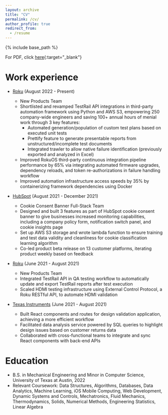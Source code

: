 ```yaml
---
layout: archive
title: "CV"
permalink: /cv/
author_profile: true
redirect_from:
  - /resume
---
```


{% include base_path %}

For PDF, click [here](/files/Resume-Rishabh.pdf){:target="_blank"}

Work experience
======
* [Roku](https://www.roku.com/) (August 2022 - Present)
  * New Products Team
  * Shortlisted and revamped TestRail API integrations in third-party automation framework using Python and AWS S3, empowering 250 company-wide engineers and saving 100+ annual hours of menial work through 3 key features:
    * Automated generation/population of custom test plans based on executed unit tests
    * Prettify feature to generate presentable reports from unstructured/incomplete test documents
    * Integrated trawler to allow native failure identification (previously exported and analyzed in Excel)
  * Improved RokuOS third-party continuous integration pipeline performance by 65% via integrating automated firmware upgrades, dependency reloads, and token re-authorizations in failure handling workflow
  * Improved automation infrastructure access speeds by 35% by containerizing framework dependencies using Docker


* [HubSpot](https://www.hubspot.com/) (August 2021 - December 2021)
  * Cookie Consent Banner Full-Stack Team
  * Designed and built 3 features as part of HubSpot cookie consent banner to give businesses increased monitoring capabilities, including a company policy form, notification switch panel, and cookie insights page
  * Set up AWS S3 storage and wrote lambda function to ensure training and test data validity and cleanliness for cookie classification learning algorithm
  * Co-led product beta release on 13 customer platforms, iterating product weekly based on feedback

* [Roku](https://www.roku.com/) (June 2021 - August 2021)
  * New Products Team
  * Integrated TestRail API in QA testing workflow to automatically update and export TestRail reports after test execution
  * Scaled HDMI testing infrastructure using External Control Protocol, a Roku RESTful API, to automate HDMI validation

* [Texas Instruments](https://www.ti.com/) (June 2021 - August 2021)
  * Built React components and routes for design validation application, achieving a more efficient workflow
  * Facilitated data analysis service powered by SQL queries to highlight design issues based on customer returns data
  * Collaborated with cross-functional teams to integrate and sync React components with back-end APIs

Education
======
* B.S. in Mechanical Engineering and Minor in Computer Science, University of Texas at Austin, 2022
*	Relevant Coursework: Data Structures, Algorithms, Databases, Data Analytics, Machine Learning, iOS Mobile Computing, Web Development, Dynamic Systems and Controls, Mechatronics, Fluid Mechanics, Thermodynamics, Solids, Numerical Methods, Engineering Statistics, Linear Algebra